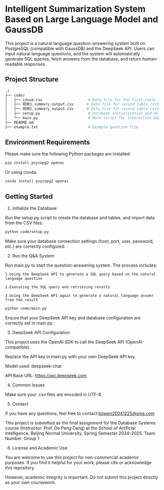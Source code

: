 # Intelligent Summarization System Based on Large Language Model and GaussDB

This project is a natural language question-answering system built on PostgreSQL (compatible with GaussDB) and the DeepSeek API. Users can input natural language questions, and the system will automatically generate SQL queries, fetch answers from the database, and return human-readable responses.

## Project Structure

```bash
./
├── code/
│   ├── idsum.csv                     # Data file for the first table (id, summary)
│   ├── 视频1_summary_output.csv      # Data file for second table (video_id = 1)
│   ├── 视频2_summary_output.csv      # Data file for second table (video_id = 2)
│   ├── setup.py                      # Database initialization and data import
│   └── main.py                       # Main script for interactive Q&A
├── README.md
├── example.txt                       # Example question file
```

## Environment Requirements

Please make sure the following Python packages are installed:

```bash
pip install psycopg2 openai
```

Or using conda:
```bash
conda install psycopg2 openai
```

## Getting Started

1. Initialize the Database

Run the setup.py script to create the database and tables, and import data from the CSV files:

```bash
python code/setup.py
```

Make sure your database connection settings (host, port, user, password, etc.) are correctly configured.

2. Run the Q&A System

Run main.py to start the question-answering system. The process includes:

    1.Using the DeepSeek API to generate a SQL query based on the natural language question
    
    2.Executing the SQL query and retrieving results
    
    3.Using the DeepSeek API again to generate a natural language answer from the result
    
```bash
python code/main.py
```

Ensure that your DeepSeek API key and database configuration are correctly set in main.py.

3. DeepSeek API Configuration

This project uses the OpenAI SDK to call the DeepSeek API (OpenAI-compatible).

Replace the API key in main.py with your own DeepSeek API key.
    
Model used: deepseek-chat
    
API Base URL: https://api.deepseek.com

4. Common Issues

Make sure your .csv files are encoded in UTF-8.

5. Contact

If you have any questions, feel free to contact:bowen20041225@sina.com

This project is submitted as the final assignment for the Database Systems course (Instructor: Prof. De Peng Dang) at the School of Artificial Intelligence, Beijing Normal University, Spring Semester 2024–2025. Team Number: Group 1

6. License and Academic Use

You are welcome to use this project for non-commercial academic purposes. If you find it helpful for your work, please cite or acknowledge this repository.

However, academic integrity is important. Do not submit this project directly as your own coursework.
